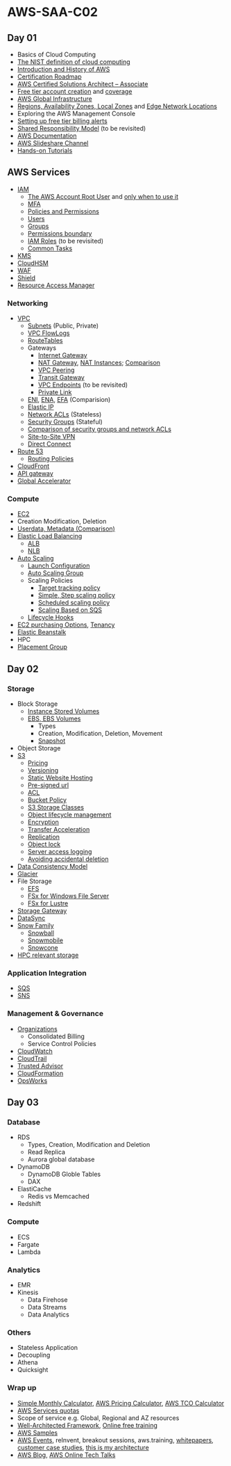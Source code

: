 # AWS-SAA-C02

## Day 01

- Basics of Cloud Computing 
- [The NIST definition of cloud computing](https://nvlpubs.nist.gov/nistpubs/Legacy/SP/nistspecialpublication800-145.pdf)
- [Introduction and History of AWS](https://techcrunch.com/2016/07/02/andy-jassys-brief-history-of-the-genesis-of-aws/)
- [Certification Roadmap](https://aws.amazon.com/certification/)
- [AWS Certified Solutions Architect – Associate](https://aws.amazon.com/certification/certified-solutions-architect-associate/)
- [Free tier account creation](https://aws.amazon.com/premiumsupport/knowledge-center/create-and-activate-aws-account/) and [coverage](https://aws.amazon.com/free/)
- [AWS Global Infrastructure](https://aws.amazon.com/about-aws/global-infrastructure/)
- [Regions, Availability Zones, Local Zones](https://docs.aws.amazon.com/AWSEC2/latest/UserGuide/using-regions-availability-zones.html) and [Edge Network Locations](https://aws.amazon.com/about-aws/global-infrastructure/regional-product-services/#AWS_Edge_Network_Locations)
- Exploring the AWS Management Console
- [Setting up free tier billing alerts](https://docs.aws.amazon.com/awsaccountbilling/latest/aboutv2/tracking-free-tier-usage.html)
- [Shared Responsibility Model](https://aws.amazon.com/compliance/shared-responsibility-model/) (to be revisited)
- [AWS Documentation](https://docs.aws.amazon.com/index.html)
- [AWS Slideshare Channel](https://www.slideshare.net/AmazonWebServices)
- [Hands-on Tutorials](https://aws.amazon.com/getting-started/hands-on/)

## AWS Services

- [IAM](https://docs.aws.amazon.com/IAM/latest/UserGuide/introduction.html)
  - [The AWS Account Root User](https://docs.aws.amazon.com/IAM/latest/UserGuide/id_root-user.html) and [only when to use it](https://docs.aws.amazon.com/general/latest/gr/aws_tasks-that-require-root.html)
  - [MFA](https://docs.aws.amazon.com/IAM/latest/UserGuide/id_credentials_mfa_enable_virtual.html#enable-virt-mfa-for-root)
  - [Policies and Permissions](https://docs.aws.amazon.com/IAM/latest/UserGuide/access_policies.html)
  - [Users](https://docs.aws.amazon.com/IAM/latest/UserGuide/introduction_identity-management.html)
  - [Groups](https://docs.aws.amazon.com/IAM/latest/UserGuide/id_groups.html)
  - [Permissions boundary](https://docs.aws.amazon.com/IAM/latest/UserGuide/access_policies_boundaries.html)
  - [IAM Roles](https://docs.aws.amazon.com/IAM/latest/UserGuide/id_roles.html) (to be revisited)
  - [Common Tasks](https://docs.aws.amazon.com/IAM/latest/UserGuide/introduction_quick-links-common-tasks.html)
- [KMS](https://docs.aws.amazon.com/kms/latest/developerguide/overview.html)
- [CloudHSM](https://docs.aws.amazon.com/cloudhsm/latest/userguide/introduction.html)
- [WAF](https://docs.aws.amazon.com/waf/latest/developerguide/waf-chapter.html)
- [Shield](https://docs.aws.amazon.com/waf/latest/developerguide/shield-chapter.html)
- [Resource Access Manager](https://docs.aws.amazon.com/ram/latest/userguide/what-is.html)

### Networking

- [VPC](https://aws.amazon.com/vpc/)
  - [Subnets](https://docs.aws.amazon.com/vpc/latest/userguide/VPC_Subnets.html#vpc-subnet-basics) (Public, Private)
  - [VPC FlowLogs](https://docs.aws.amazon.com/vpc/latest/userguide/flow-logs.html)
  - [RouteTables](https://docs.aws.amazon.com/vpc/latest/userguide/VPC_Route_Tables.html)
  - Gateways
    - [Internet Gateway](https://docs.aws.amazon.com/vpc/latest/userguide/VPC_Internet_Gateway.html)
    - [NAT Gateway](https://docs.aws.amazon.com/vpc/latest/userguide/vpc-nat-gateway.html), [NAT Instances](https://docs.aws.amazon.com/vpc/latest/userguide/VPC_NAT_Instance.html); [Comparison](https://docs.aws.amazon.com/vpc/latest/userguide/vpc-nat-comparison.html)
    - [VPC Peering](https://docs.aws.amazon.com/vpc/latest/peering/what-is-vpc-peering.html)
    - [Transit Gateway](https://aws.amazon.com/transit-gateway/)
    - [VPC Endpoints](https://docs.aws.amazon.com/vpc/latest/userguide/vpc-endpoints.html) (to be revisited)
    - [Private Link](https://docs.aws.amazon.com/vpc/latest/userguide/endpoint-service.html)
  - [ENI](https://docs.aws.amazon.com/AWSEC2/latest/UserGuide/using-eni.html), [ENA](https://docs.aws.amazon.com/AWSEC2/latest/UserGuide/enhanced-networking-ena.html), [EFA](https://docs.aws.amazon.com/AWSEC2/latest/UserGuide/efa.html) (Comparision)
  - [Elastic IP](https://docs.aws.amazon.com/AWSEC2/latest/UserGuide/elastic-ip-addresses-eip.html)
  - [Network ACLs](https://docs.aws.amazon.com/vpc/latest/userguide/vpc-network-acls.html) (Stateless)
  - [Security Groups](https://docs.aws.amazon.com/AWSEC2/latest/UserGuide/ec2-security-groups.html) (Stateful)
  - [Comparison of security groups and network ACLs](https://docs.aws.amazon.com/vpc/latest/userguide/VPC_Security.html)
  - [Site-to-Site VPN](https://docs.aws.amazon.com/vpn/latest/s2svpn/VPC_VPN.html)
  - [Direct Connect](https://docs.aws.amazon.com/directconnect/latest/UserGuide/Welcome.html)
- [Route 53](https://docs.aws.amazon.com/Route53/latest/DeveloperGuide/Welcome.html)
  - [Routing Policies](https://docs.aws.amazon.com/Route53/latest/DeveloperGuide/routing-policy.html)
- [CloudFront](https://docs.aws.amazon.com/AmazonCloudFront/latest/DeveloperGuide/Introduction.html)
- [API gateway](https://docs.aws.amazon.com/apigateway/latest/developerguide/welcome.html)
- [Global Accelerator](https://aws.amazon.com/global-accelerator/)

### Compute

- [EC2](https://docs.aws.amazon.com/AWSEC2/latest/UserGuide/concepts.html)
- Creation Modification, Deletion
- [Userdata, Metadata (Comparison)](https://docs.aws.amazon.com/AWSEC2/latest/UserGuide/ec2-instance-metadata.html)
- [Elastic Load Balancing](https://docs.aws.amazon.com/elasticloadbalancing/latest/userguide/what-is-load-balancing.html)
  - [ALB](https://docs.aws.amazon.com/elasticloadbalancing/latest/application/introduction.html)
  - [NLB](https://docs.aws.amazon.com/elasticloadbalancing/latest/network/introduction.html)
- [Auto Scaling](https://docs.aws.amazon.com/autoscaling/ec2/userguide/scaling_plan.html)
  - [Launch Configuration](https://docs.aws.amazon.com/autoscaling/ec2/userguide/LaunchConfiguration.html)
  - [Auto Scaling Group](https://docs.aws.amazon.com/autoscaling/ec2/userguide/AutoScalingGroup.html)
  - Scaling Policies
    - [Target tracking policy](https://docs.aws.amazon.com/autoscaling/ec2/userguide/as-scaling-target-tracking.html)
    - [Simple, Step scaling policy](https://docs.aws.amazon.com/autoscaling/ec2/userguide/as-scaling-simple-step.html)
    - [Scheduled scaling policy](https://docs.aws.amazon.com/autoscaling/ec2/userguide/schedule_time.html)
    - [Scaling Based on SQS](https://docs.aws.amazon.com/autoscaling/ec2/userguide/as-using-sqs-queue.html)
  - [Lifecycle Hooks](https://docs.aws.amazon.com/autoscaling/ec2/userguide/lifecycle-hooks.html)
- [EC2 purchasing Options](https://docs.aws.amazon.com/AWSEC2/latest/UserGuide/instance-purchasing-options.html), [Tenancy](https://docs.aws.amazon.com/AWSEC2/latest/UserGuide/dedicated-instance.html)
- [Elastic Beanstalk](https://docs.aws.amazon.com/elasticbeanstalk/latest/dg/Welcome.html)
- HPC
- [Placement Group](https://docs.aws.amazon.com/AWSEC2/latest/UserGuide/placement-groups.html)

## Day 02

### Storage

- Block Storage
  - [Instance Stored Volumes](https://docs.aws.amazon.com/AWSEC2/latest/UserGuide/InstanceStorage.html)
  - [EBS, EBS Volumes](https://docs.aws.amazon.com/AWSEC2/latest/UserGuide/AmazonEBS.html)
    - Types
    - Creation, Modification, Deletion, Movement
    - [Snapshot](https://docs.aws.amazon.com/AWSEC2/latest/UserGuide/EBSSnapshots.html)
- Object Storage
- [S3](https://aws.amazon.com/s3/)
  - [Pricing](https://aws.amazon.com/s3/pricing/)
  - [Versioning](https://docs.aws.amazon.com/AmazonS3/latest/dev/Versioning.html)
  - [Static Website Hosting](https://docs.aws.amazon.com/AmazonS3/latest/dev/WebsiteHosting.html)
  - [Pre-signed url](https://docs.aws.amazon.com/AmazonS3/latest/dev/ShareObjectPreSignedURL.html)
  - [ACL](https://docs.aws.amazon.com/AmazonS3/latest/dev/S3_ACLs_UsingACLs.html)
  - [Bucket Policy](https://docs.aws.amazon.com/AmazonS3/latest/dev/using-iam-policies.html) 
  - [S3 Storage Classes](https://aws.amazon.com/s3/storage-classes/)
  - [Object lifecycle management](https://docs.aws.amazon.com/AmazonS3/latest/dev/object-lifecycle-mgmt.html)
  - [Encryption](https://docs.aws.amazon.com/AmazonS3/latest/dev/bucket-encryption.html)
  - [Transfer Acceleration](https://docs.aws.amazon.com/AmazonS3/latest/dev/transfer-acceleration.html)
  - [Replication](https://docs.aws.amazon.com/AmazonS3/latest/dev/replication.html)
  - [Object lock](https://docs.aws.amazon.com/AmazonS3/latest/dev/object-lock.html)
  - [Server access logging](https://docs.aws.amazon.com/AmazonS3/latest/dev/ServerLogs.html)
  - [Avoiding accidental deletion](https://aws.amazon.com/premiumsupport/knowledge-center/s3-audit-deleted-missing-objects/)
- [Data Consistency Model](https://docs.aws.amazon.com/AmazonS3/latest/dev/Introduction.html#ConsistencyModel)
- [Glacier](https://aws.amazon.com/glacier/)
- File Storage
  - [EFS](https://docs.aws.amazon.com/efs/latest/ug/whatisefs.html)
  - [FSx for Windows File Server](https://docs.aws.amazon.com/fsx/latest/WindowsGuide/what-is.html)
  - [FSx for Lustre](https://docs.aws.amazon.com/fsx/latest/LustreGuide/what-is.html)
- [Storage Gateway](https://aws.amazon.com/storagegateway/)
- [DataSync](https://docs.aws.amazon.com/datasync/latest/userguide/what-is-datasync.html)
- [Snow Family](https://aws.amazon.com/snow/)
  - [Snowball](https://docs.aws.amazon.com/snowball/latest/ug/whatissnowball.html)
  - [Snowmobile](https://aws.amazon.com/snowmobile/)
  - [Snowcone](https://docs.aws.amazon.com/snowball/latest/snowcone-guide/snowcone-what-is-snowcone.html)
- [HPC relevant storage](https://d1.awsstatic.com/whitepapers/AWS%20Partner%20Network_HPC%20Storage%20Options_2019_FINAL.pdf)

### Application Integration

- [SQS](https://docs.aws.amazon.com/AWSSimpleQueueService/latest/SQSDeveloperGuide/welcome.html)
- [SNS](https://docs.aws.amazon.com/sns/latest/dg/welcome.html)

### Management & Governance

- [Organizations](https://docs.aws.amazon.com/organizations/latest/userguide/orgs_introduction.html)
  - Consolidated Billing
  - Service Control Policies
- [CloudWatch](https://docs.aws.amazon.com/AmazonCloudWatch/latest/monitoring/WhatIsCloudWatch.html)
- [CloudTrail](https://docs.aws.amazon.com/awscloudtrail/latest/userguide/cloudtrail-user-guide.html)
- [Trusted Advisor](https://aws.amazon.com/premiumsupport/technology/trusted-advisor/)
- [CloudFormation](https://docs.aws.amazon.com/AWSCloudFormation/latest/UserGuide/Welcome.html)
- [OpsWorks](https://docs.aws.amazon.com/opsworks/latest/userguide/welcome.html)

## Day 03

### Database

- RDS
  - Types, Creation, Modification and Deletion
  - Read Replica
  - Aurora global database
- DynamoDB
  - DynamoDB Globle Tables
  - DAX
- ElastiCache
  - Redis vs Memcached
- Redshift

### Compute

- ECS
- Fargate
- Lambda

### Analytics

- EMR
- Kinesis
  - Data Firehose
  - Data Streams
  - Data Analytics

### Others

- Stateless Application
- Decoupling
- Athena
- Quicksight

### Wrap up

- [Simple Monthly Calculator](https://calculator.s3.amazonaws.com/index.html), [AWS Pricing Calculator](https://calculator.aws/#/), [AWS TCO Calculator](https://awstcocalculator.com/)
- [AWS Services quotas](https://docs.aws.amazon.com/general/latest/gr/aws_service_limits.html)
- Scope of service e.g. Global, Regional and AZ resources
- [Well-Architected Framework](https://d1.awsstatic.com/whitepapers/architecture/AWS_Well-Architected_Framework.pdf), [Online free training](https://www.aws.training/Details/Curriculum?id=42037)
- [AWS Samples](https://github.com/aws-samples)
- [AWS Events](https://aws.amazon.com/events/), reInvent, breakout sessions, aws.training, [whitepapers](https://aws.amazon.com/whitepapers/?whitepapers/), [customer case studies](https://aws.amazon.com/solutions/case-studies/), [this is my architecture](https://aws.amazon.com/this-is-my-architecture/)
- [AWS Blog](https://aws.amazon.com/blogs/aws/), [AWS Online Tech Talks](https://aws.amazon.com/events/online-tech-talks/)
